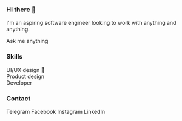 ### Hi there 👋

I'm an aspiring software engineer looking to work with anything and anything. 

Ask me anything

### Skills
UI/UX design 🎨 <br/>
Product design <br/>
Developer <br/>

### Contact
Telegram
Facebook
Instagram
LinkedIn






<!--
**caramelmelmel/caramelmelmel** is a ✨ _special_ ✨ repository because its `README.md` (this file) appears on your GitHub profile.

Here are some ideas to get you started:

- 🔭 I’m currently working on ...
- 🌱 I’m currently learning ...
- 👯 I’m looking to collaborate on ...
- 🤔 I’m looking for help with ...
- 💬 Ask me about ...
- 📫 How to reach me: ...
- 😄 Pronouns: ...
- ⚡ Fun fact: ...
-->
